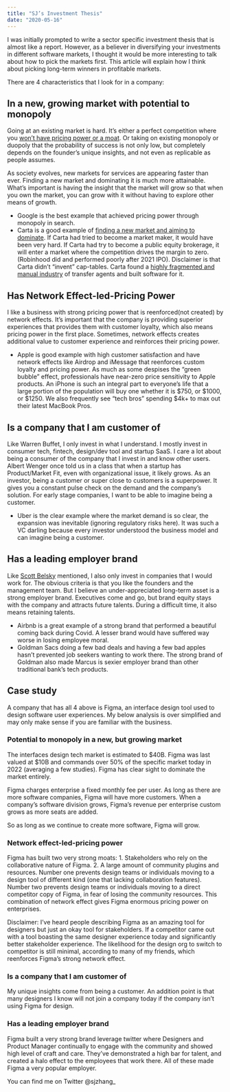 ```yaml
---
title: "SJ’s Investment Thesis"
date: "2020-05-16"
---
```


I was initially prompted to write a sector specific investment thesis that is almost like a report. However, as a believer in diversifying your investments in different software markets, I thought it would be more interesting to talk about how to pick the markets first. This article will explain how I think about picking long-term winners in profitable markets.

There are 4 characteristics that I look for in a company:

## In a new, growing market with potential to monopoly

Going at an existing market is hard. It’s either a perfect competition where you [won’t have pricing power or a moat](https://www.youtube.com/watch?v=3Fx5Q8xGU8k). Or taking on existing monopoly or duopoly that the probability of success is not only low, but completely depends on the founder’s unique insights, and not even as replicable as people assumes.

As society evolves, new markets for services are appearing faster than ever. Finding a new market and dominating it is much more attainable. What’s important is having the insight that the market will grow so that when you own the market, you can grow with it without having to explore other means of growth.

- Google is the best example that achieved pricing power through monopoly in search.
- Carta is a good example of [finding a new market and aiming to dominate](https://podcasts.apple.com/us/podcast/henry-ward-transforming-private-markets/id1154105909?i=1000558237878). If Carta had tried to become a market maker, it would have been very hard. If Carta had try to become a public equity brokerage, it will enter a market where the competition drives the margin to zero. (Robinhood did and performed poorly after 2021 IPO). Disclaimer is that Carta didn’t “invent” cap-tables. Carta found a [highly fragmented and manual industry](https://twitter.com/rabois/status/870673635375104000?lang=en) of transfer agents and built software for it.

## Has Network Effect-led-Pricing Power

I like a business with strong pricing power that is reenforced(not created) by network effects. It’s important that the company is providing superior experiences that provides them with customer loyalty, which also means pricing power in the first place. Sometimes, network effects creates additional value to customer experience and reinforces their pricing power.

- Apple is good example with high customer satisfaction and have network effects like Airdrop and iMessage that reenforces custom loyalty and pricing power. As much as some despises the “green bubble” effect, professionals have near-zero price sensitivity to Apple products. An iPhone is such an integral part to everyone’s life that a large portion of the population will buy one whether it is $750, or $1000, or $1250. We also frequently see “tech bros” spending $4k+ to max out their latest MacBook Pros.

## Is a company that I am customer of

Like Warren Buffet, I only invest in what I understand. I mostly invest in consumer tech, fintech, design/dev tool and startup SaaS. I care a lot about being a consumer of the company that I invest in and know other users. Albert Wenger once told us in a class that when a startup has Product/Market Fit, even with organizational issue, it likely grows. As an investor, being a customer or super close to customers is a superpower. It gives you a constant pulse check on the demand and the company’s solution. For early stage companies, I want to be able to imagine being a customer.

- Uber is the clear example where the market demand is so clear, the expansion was inevitable (ignoring regulatory risks here). It was such a VC darling because every investor understood the business model and can imagine being a customer.

## Has a leading employer brand

Like [Scott Belsky](https://medium.com/positiveslope/makers-investors-stay-in-your-overlaps-5295ad920d17#.2lhqaont1) mentioned, I also only invest in companies that I would work for. The obvious criteria is that you like the founders and the management team. But I believe an under-appreciated long-term asset is a strong employer brand. Executives come and go, but brand equity stays with the company and attracts future talents. During a difficult time, it also means retaining talents.

- Airbnb is a great example of a strong brand that performed a beautiful coming back during Covid. A lesser brand would have suffered way worse in losing employee moral.
- Goldman Sacs doing a few bad deals and having a few bad apples hasn’t prevented job seekers wanting to work there. The strong brand of Goldman also made Marcus is sexier employer brand than other traditional bank’s tech products.

## Case study

A company that has all 4 above is Figma, an interface design tool used to design software user experiences. My below analysis is over simplified and may only make sense if you are familiar with the business.

### Potential to monopoly in a new, but growing market

The interfaces design tech market is estimated to $40B. Figma was last valued at $10B and commands over 50% of the specific market today in 2022 (averaging a few studies). Figma has clear sight to dominate the market entirely.

Figma charges enterprise a fixed monthly fee per user. As long as there are more software companies, Figma will have more customers. When a company’s software division grows, Figma’s revenue per enterprise custom grows as more seats are added.

So as long as we continue to create more software, Figma will grow.

### Network effect-led-pricing power

Figma has built two very strong moats: 1. Stakeholders who rely on the collaborative nature of Figma. 2. A large amount of community plugins and resources. Number one prevents design teams or individuals moving to a design tool of different kind (one that lacking collaboration features). Number two prevents design teams or individuals moving to a direct competitor copy of Figma, in fear of losing the community resources. This combination of network effect gives Figma enormous pricing power on enterprises.

Disclaimer: I’ve heard people describing Figma as an amazing tool for designers but just an okay tool for stakeholders. If a competitor came out with a tool boasting the same designer experience today and significantly better stakeholder experience. The likelihood for the design org to switch to competitor is still minimal, according to many of my friends, which reenforces Figma’s strong network effect.

### Is a company that I am customer of

My unique insights come from being a customer. An addition point is that many designers I know will not join a company today if the company isn’t using Figma for design.

### Has a leading employer brand

Figma built a very strong brand leverage twitter where Designers and Product Manager continually to engage with the community and showed high level of craft and care. They’ve demonstrated a high bar for talent, and created a halo effect to the employees that work there. All of these made Figma a very popular employer.

You can find me on Twitter @sjzhang\_

